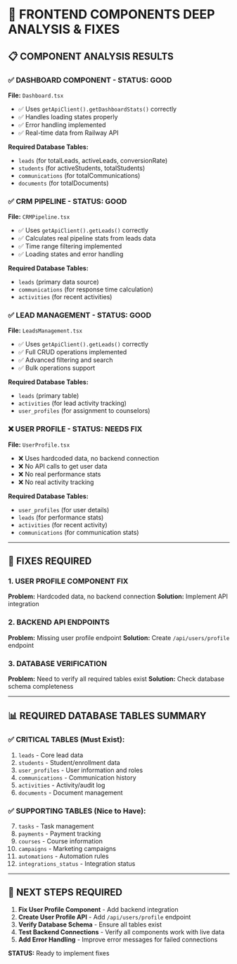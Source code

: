 # 🔧 FRONTEND COMPONENTS DEEP ANALYSIS & FIXES

## 📋 COMPONENT ANALYSIS RESULTS

### ✅ **DASHBOARD COMPONENT - STATUS: GOOD**
**File:** `Dashboard.tsx`
- ✅ Uses `getApiClient().getDashboardStats()` correctly
- ✅ Handles loading states properly
- ✅ Error handling implemented
- ✅ Real-time data from Railway API

**Required Database Tables:**
- `leads` (for totalLeads, activeLeads, conversionRate)
- `students` (for activeStudents, totalStudents)
- `communications` (for totalCommunications)
- `documents` (for totalDocuments)

### ✅ **CRM PIPELINE - STATUS: GOOD**
**File:** `CRMPipeline.tsx`
- ✅ Uses `getApiClient().getLeads()` correctly
- ✅ Calculates real pipeline stats from leads data
- ✅ Time range filtering implemented
- ✅ Loading states and error handling

**Required Database Tables:**
- `leads` (primary data source)
- `communications` (for response time calculation)
- `activities` (for recent activities)

### ✅ **LEAD MANAGEMENT - STATUS: GOOD**
**File:** `LeadsManagement.tsx`
- ✅ Uses `getApiClient().getLeads()` correctly
- ✅ Full CRUD operations implemented
- ✅ Advanced filtering and search
- ✅ Bulk operations support

**Required Database Tables:**
- `leads` (primary table)
- `activities` (for lead activity tracking)
- `user_profiles` (for assignment to counselors)

### ❌ **USER PROFILE - STATUS: NEEDS FIX**
**File:** `UserProfile.tsx`
- ❌ Uses hardcoded data, no backend connection
- ❌ No API calls to get user data
- ❌ No real performance stats
- ❌ No real activity tracking

**Required Database Tables:**
- `user_profiles` (for user details)
- `leads` (for performance stats)
- `activities` (for recent activity)
- `communications` (for communication stats)

---

## 🔧 FIXES REQUIRED

### 1. **USER PROFILE COMPONENT FIX**
**Problem:** Hardcoded data, no backend connection
**Solution:** Implement API integration

### 2. **BACKEND API ENDPOINTS**
**Problem:** Missing user profile endpoint
**Solution:** Create `/api/users/profile` endpoint

### 3. **DATABASE VERIFICATION**
**Problem:** Need to verify all required tables exist
**Solution:** Check database schema completeness

---

## 📊 REQUIRED DATABASE TABLES SUMMARY

### ✅ **CRITICAL TABLES (Must Exist):**
1. `leads` - Core lead data
2. `students` - Student/enrollment data  
3. `user_profiles` - User information and roles
4. `communications` - Communication history
5. `activities` - Activity/audit log
6. `documents` - Document management

### ✅ **SUPPORTING TABLES (Nice to Have):**
7. `tasks` - Task management
8. `payments` - Payment tracking
9. `courses` - Course information
10. `campaigns` - Marketing campaigns
11. `automations` - Automation rules
12. `integrations_status` - Integration status

---

## 🎯 NEXT STEPS REQUIRED

1. **Fix User Profile Component** - Add backend integration
2. **Create User Profile API** - Add `/api/users/profile` endpoint
3. **Verify Database Schema** - Ensure all tables exist
4. **Test Backend Connections** - Verify all components work with live data
5. **Add Error Handling** - Improve error messages for failed connections

**STATUS:** Ready to implement fixes
